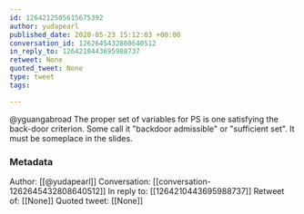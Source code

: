 ```yaml
---
id: 1264212505615675392
author: yudapearl
published_date: 2020-05-23 15:12:03 +00:00
conversation_id: 1262645432808640512
in_reply_to: 1264210443695988737
retweet: None
quoted_tweet: None
type: tweet
tags:

---
```


@yguangabroad The proper set of variables for PS is one satisfying the back-door criterion. Some call it "backdoor admissible" or
"sufficient set". It must be someplace in the slides.

### Metadata

Author: [[@yudapearl]]
Conversation: [[conversation-1262645432808640512]]
In reply to: [[1264210443695988737]]
Retweet of: [[None]]
Quoted tweet: [[None]]
